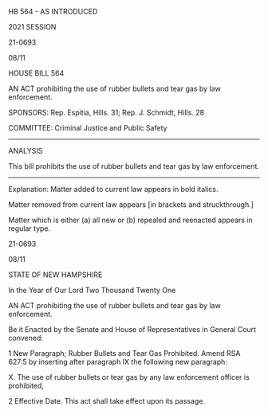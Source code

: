  HB 564 - AS INTRODUCED

 

 

2021 SESSION

 21-0693

 08/11

 

HOUSE BILL 564

 

AN ACT prohibiting the use of rubber bullets and tear gas by law enforcement.

 

SPONSORS: Rep. Espitia, Hills. 31; Rep. J. Schmidt, Hills. 28

 

COMMITTEE: Criminal Justice and Public Safety

 

-----------------------------------------------------------------

 

ANALYSIS

 

 This bill prohibits the use of rubber bullets and tear gas by law enforcement.

 

- - - - - - - - - - - - - - - - - - - - - - - - - - - - - - - - - - - - - - - - - - - - - - - - - - - - - - - - - - - - - - - - - - - - - - - - - - - 

 

Explanation: Matter added to current law appears in bold italics.

 Matter removed from current law appears [in brackets and struckthrough.]

 Matter which is either (a) all new or (b) repealed and reenacted appears in regular type.

 21-0693

 08/11

 

STATE OF NEW HAMPSHIRE

 

In the Year of Our Lord Two Thousand Twenty One

 

AN ACT prohibiting the use of rubber bullets and tear gas by law enforcement.

 

Be it Enacted by the Senate and House of Representatives in General Court convened:

 

 1 New Paragraph; Rubber Bullets and Tear Gas Prohibited. Amend RSA 627:5 by inserting after paragraph IX the following new paragraph:

 X. The use of rubber bullets or tear gas by any law enforcement officer is prohibited, 

 2 Effective Date. This act shall take effect upon its passage. 

